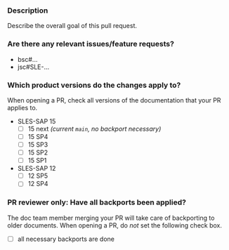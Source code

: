 ### Description

Describe the overall goal of this pull request.


### Are there any relevant issues/feature requests?

* bsc#...
* jsc#SLE-...


### Which product versions do the changes apply to?

When opening a PR, check all versions of the documentation that your PR applies to.

- SLES-SAP 15
  - [ ] 15 next *(current `main`, no backport necessary)*
  - [ ] 15 SP4
  - [ ] 15 SP3
  - [ ] 15 SP2
  - [ ] 15 SP1
- SLES-SAP 12
  - [ ] 12 SP5
  - [ ] 12 SP4

### PR reviewer only: Have all backports been applied?

The doc team member merging your PR will take care of backporting to older documents.
When opening a PR, do *not* set the following check box.

- [ ] all necessary backports are done
